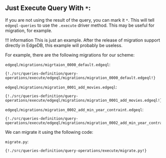 ## Just Execute Query With `*`:


If you are not using the result of the query, you can mark it `*`. This will tell 
`edgeql-queries` to use the `.execute` driver method. This may be useful for migration, for example.

!!! information
    This is just an example. After the release of migration support directly in EdgeDB, 
    this example will probably be useless.

For example, there are the following migrations for our scheme:

`edgeql/migrations/migrtaion_0000_default.edgeql`:
```edgeql
{!./src/queries-definition/query-operations/execute/edgeql/migrations/migration_0000_default.edgeql!}
```

`edgeql/migrations/migration_0001_add_movies.edgeql`:
```edgeql
{!./src/queries-definition/query-operations/execute/edgeql/migrations/migration_0001_add_movies.edgeql!}
```

`edgeql/migrations/migration_0002_add_min_year_contraint.edgeql`:
```edgeql
{!./src/queries-definition/query-operations/execute/edgeql/migrations/migration_0002_add_min_year_contraint.edgeql!}
```

We can migrate it using the following code:

```migrate.py```:
```python3
{!./src/queries-definition/query-operations/execute/migrate.py!}
```